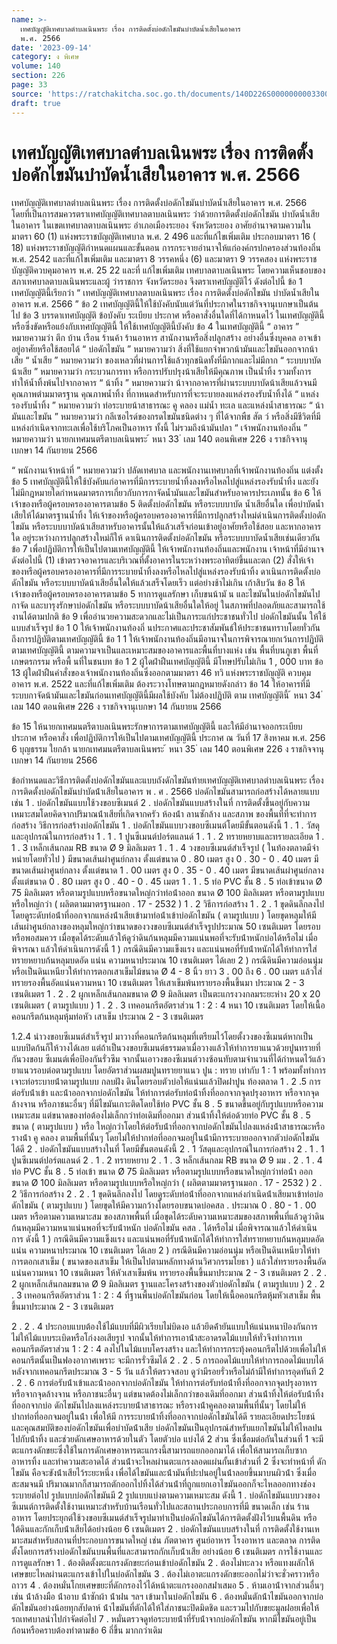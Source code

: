 ```yaml
---
name: >-
  เทศบัญญัติเทศบาลตำบลเนินพระ เรื่อง การติดตั้งบ่อดักไขมันบำบัดน้ำเสียในอาคาร
  พ.ศ. 2566
date: '2023-09-14'
category: ง พิเศษ
volume: 140
section: 226
page: 33
source: 'https://ratchakitcha.soc.go.th/documents/140D226S0000000003300.pdf'
draft: true
---
```


# เทศบัญญัติเทศบาลตำบลเนินพระ เรื่อง การติดตั้งบ่อดักไขมันบำบัดน้ำเสียในอาคาร พ.ศ. 2566

เทศบัญญัติเทศบาลตำบลเนินพระ เรื่อง การติดตั้งบ่อดักไขมันบำบัดน้ำเสียในอาคาร พ.ศ. 2566 โดยที่เป็นการสมควรตราเทศบัญญัติเทศบาลตาบลเนินพระ ว่าด้วยการติดตั้งบ่อดักไขมัน บำบัดน้ำเสียในอาคาร ในเขตเทศบาลตาบลเนินพระ อำเภอเมืองระยอง จังหวัดระยอง อาศัยอำนาจตามความในมาตรา 60 (1) แห่งพระราชบัญญัติเทศบาล พ.ศ. 2 496 และที่แก้ไขเพิ่มเติม ประกอบมาตรา 16 ( 18) แห่งพระราชบัญญัติกำหนดแผนและขั้นตอน การกระจายอำนาจให้แก่องค์กรปกครองส่วนท้องถิ่น พ.ศ. 2542 และที่แก้ไขเพิ่มเติม และมาตรา 8 วรรคหนึ่ง (6) และมาตรา 9 วรรคสอง แห่งพระราชบัญญัติควบคุมอาคาร พ.ศ. 25 22 และที่ แก้ไขเพิ่มเติม เทศบาลตาบลเนินพระ โดยความเห็นชอบของสภาเทศบาลตาบลเนินพระและผู้ ว่าราชการ จังหวัดระยอง จึงตราเทศบัญญัติไว้ ดังต่อไปนี้ ข้อ 1 เทศบัญญัตินี้เรียกว่า “ เทศบัญญัติเทศบาลตาบลเนินพระ เรื่อง การติดตั้งบ่อดักไขมัน บำบัดน้ำเสียในอาคาร พ.ศ. 2566 ” ข้อ 2 เทศบัญญัตินี้ให้ใช้บังคับนับแต่วันที่ประกาศในราชกิจจานุเบกษาเป็นต้นไป ข้อ 3 บรรดาเทศบัญญัติ ข้อบังคับ ระเบียบ ประกาศ หรือคาสั่งอื่นใดที่ได้กาหนดไว้ ในเทศบัญญัตินี้ หรือซึ่งขัดหรือแย้งกับเทศบัญญัตินี้ ให้ใช้เทศบัญญัตินี้บังคับ ข้อ 4 ในเทศบัญญัตินี้ “ อาคาร ” หมายความว่า ตึก บ้าน เรือน ร้านค้า ร้านอาหาร สานักงานหรือสิ่งปลูกสร้าง อย่างอื่นซึ่งบุคคล อาจเข้าอยู่อาศัยหรือใช้สอยได้ “ บ่อดักไขมัน ” หมายความว่า สิ่งที่ใช้แยกจำพวกน้ามันและไขมันออกจากน้าเสีย “ น้ำเสีย ” หมายความว่า ของเหลวที่ผ่านการใช้แล้วทุกชนิดทั้งที่มีกากและไม่มีกาก “ ระบบบาบัดน้าเสีย ” หมายความว่า กระบวนการทา หรือการปรับปรุงน้าเสียให้มีคุณภาพ เป็นน้ำทิ้ง รวมทั้งการทำให้น้ำทิ้งพ้นไปจากอาคาร “ น้าทิ้ง ” หมายความว่า น้าจากอาคารที่ผ่านระบบบาบัดน้าเสียแล้วจนมีคุณภาพตำมมาตรฐาน คุณภาพน้ำทิ้ง ที่กาหนดสำหรับการที่จะระบายลงแหล่งรองรับน้ำทิ้งได้ “ แหล่งรองรับน้ำทิ้ง ” หมายความว่า ท่อระบายน้าสาธารณะ คู คลอง แม่น้ำ ทะเล และแหล่งน้ำสาธารณะ “ น้ามันและไขมัน ” หมายความว่า กลีเซอไรด์ของกรดไขมันชนิดต่าง ๆ ที่ได้จากพืช สัต ว์ หรือสิ่งมีชีวิตที่มีแหล่งกำเนิดจากทะเลเพื่อใช้บริโภคเป็นอาหาร ทั้งนี้ ไม่รวมถึงน้ามันปลา “ เจ้าพนักงานท้องถิ่น ” หมายความว่า นายกเทศมนตรีตาบลเนินพระ ้ หนา 33 ่ เลม 140 ตอนพิเศษ 226 ง ราชกิจจานุเบกษา 14 กันยายน 2566

“ พนักงานเจ้าหน้าที่ ” หมายความว่า ปลัดเทศบาล และพนักงานเทศบาลที่เจ้าพนักงานท้องถิ่น แต่งตั้ง ข้อ 5 เทศบัญญัตินี้ให้ใช้บังคับแก่อาคารที่มีการระบายน้ำทิ้งลงหรือไหลไปสู่แหล่งรองรับน้ำทิ้ง และยังไม่มีกฎหมายใดกำหนดมาตรการเกี่ยวกับการกาจัดน้ำมันและไขมันสำหรับอาคารประเภทนั้น ข้อ 6 ให้เจ้าของหรือผู้ครอบครองอาคารตามข้อ 5 ติดตั้งบ่อดักไขมัน หรือระบบบาบัด น้ำเสียอื่นใด เพื่อบำบัดน้ำเสียให้ได้มาตรฐานน้ำทิ้ง ให้เจ้าของหรือผู้ครอบครองอาคารที่มีการปลูกสร้างใหม่ดำเนินการติดตั้งบ่อดักไขมัน หรือระบบบาบัดน้าเสียสาหรับอาคารนั้นให้แล้วเสร็จก่อนเข้าอยู่อาศัยหรือใช้สอย และหากอาคารใด อยู่ระหว่างการปลูกสร้างใหม่ก็ให้ ดาเนินการติดตั้งบ่อดักไขมัน หรือระบบบาบัดน้ำเสียเช่นเดียวกัน ข้อ 7 เพื่อปฏิบัติการให้เป็นไปตามเทศบัญญัตินี้ ให้เจ้าพนักงานท้องถิ่นและพนักงาน เจ้าหน้าที่มีอำนาจ ดังต่อไปนี้ (1) เข้าตรวจอาคารและบริเวณที่ตั้งอาคารในระหว่างพระอาทิตย์ขึ้นและตก (2) สั่งให้เจ้า ของหรือผู้ครอบครองอาคารที่มีการระบายน้ำทิ้งลงหรือไหลไปสู่แหล่งรองรับน้าทิ้ง ดาเนินการติดตั้งบ่อดักไขมัน หรือระบบบาบัดน้าเสียอื่นใดให้แล้วเสร็จโดยเร็ว แต่อย่างช้าไม่เกิน เก้าสิบวัน ข้อ 8 ให้เจ้าของหรือผู้ครอบครองอาคารตามข้อ 5 ทาการดูแลรักษา เก็บขนน้ามั น และไขมันในบ่อดักไขมันไปกาจัด และบารุงรักษาบ่อดักไขมัน หรือระบบบาบัดน้าเสียอื่นใดให้อยู่ ในสภาพที่ปลอดภัยและสามารถใช้งานได้ตามปกติ ข้อ 9 เพื่ออำนวยความสะดวกและไม่เป็นภาระแก่ประชาชนทั่วไป บ่อดักไขมันนั้น ให้ใช้แบบสำเร็จรูป ข้อ 1 0 ให้เจ้าพนักงานท้องถิ่ นประกาศและประชาสัมพันธ์ให้ประชาชนทราบโดยทั่วกัน ถึงการปฏิบัติตามเทศบัญญัตินี้ ข้อ 1 1 ให้เจ้าพนักงานท้องถิ่นมีอานาจในการพิจารณายกเว้นการปฏิบัติตามเทศบัญญัตินี้ ตามความจาเป็นและเหมาะสมของอาคารและพื้นที่บางแห่ง เช่น พื้นที่บนภูเขา พื้นที่เกษตรกรรม หรือพื้ นที่ในชนบท ข้อ 1 2 ผู้ใดฝ่าฝืนเทศบัญญัตินี้ มีโทษปรับไม่เกิน 1 , 000 บาท ข้อ 13 ผู้ใดฝ่าฝืนคำสั่งของเจ้าพนักงานท้องถิ่นซึ่งออกตามมาตรา 46 ทวิ แห่งพระราชบัญญัติ ควบคุมอาคาร พ.ศ. 2522 และที่แก้ไขเพิ่มเติม ต้องระวางโทษตามกฎหมายดังกล่าว ข้อ 14 ให้อาคารที่มีระบบกาจัดน้ามันและไขมันก่อนเทศบัญญัตินี้มีผลใช้บังคับ ไม่ต้องปฏิบัติ ตาม เทศบัญญัตินี้ ้ หนา 34 ่ เลม 140 ตอนพิเศษ 226 ง ราชกิจจานุเบกษา 14 กันยายน 2566

ข้อ 15 ให้นายกเทศมนตรีตาบลเนินพระรักษาการตามเทศบัญญัตินี้ และให้มีอำนาจออกระเบียบ ประกาศ หรือคาสั่ง เพื่อปฏิบัติการให้เป็นไปตามเทศบัญญัตินี้ ประกาศ ณ วันที่ 17 สิงหาคม พ.ศ. 256 6 บุญธรรม ใยกล้า นายกเทศมนตรีตาบลเนินพระ ้ หนา 35 ่ เลม 140 ตอนพิเศษ 226 ง ราชกิจจานุเบกษา 14 กันยายน 2566

ข้อกําหนดและวิธีการติดตั้งบ่อดักไขมันและแบบถังดักไขมันท้ายเทศบัญญัติเทศบาลตําบลเนินพระ เรื่อง การติดตั้งบ่อดักไขมันบําบัดน้ําเสียในอาคาร พ . ศ . 2566 บ่อดักไขมันสามารถก่อสร้างได้หลายแบบ เช่น 1 . บ่อดักไขมันแบบใช้วงขอบซีเมนต์ 2 . บ่อดักไขมันแบบสร้างในที่ การติดตั้งขึ้นอยู่กับความเหมาะสมโดยคิดจากปริมาณน้ําเสียที่เกิดจากครัว ห้องน้ํา ลานซักล้าง และสภาพ ของพื้นที่ที่จะทําการก่อสร้าง วิธีการก่อสร้างบ่อดักไขมัน 1 . บ่อดักไขมันแบบวงขอบซีเมนต์โดยมีขั้นตอนดังนี้ 1 . 1 . วัสดุและอุปกรณ์ในการก่อสร้าง 1 . 1 . 1 ปูนซีเมนต์ปอร์ตแลนด์ 1 . 1 . 2 ทรายหยาบและทรายละเอียด 1 . 1 . 3 เหล็กเส้นกลม RB ขนาด Ø 9 มิลลิเมตร 1 . 1 . 4 วงขอบซีเมนต์สําเร็จรูป ( ในท้องตลาดมีจําหน่ายโดยทั่วไป ) มีขนาดเส้นผ่าศูนย์กลาง ตั้งแต่ขนาด 0 . 80 เมตร สูง 0 . 30 - 0 . 40 เมตร มีขนาดเส้นผ่าศูนย์กลาง ตั้งแต่ขนาด 1 . 00 เมตร สูง 0 . 35 - 0 . 40 เมตร มีขนาดเส้นผ่าศูนย์กลาง ตั้งแต่ขนาด 0 . 80 เมตร สูง 0 . 40 - 0 . 45 เมตร 1 . 1 . 5 ท่อ PVC ชั้น 8 . 5 ท่อเข้าขนาด Ø 75 มิลลิเมตร หรือตามรูปแบบหรือขนาดใหญ่กว่าท่อน้ําออก ขนาด Ø 100 มิลลิเมตร หรือตามรูปแบบหรือใหญ่กว่า ( ผลิตตามมาตรฐานมอก . 17 - 2532 ) 1 . 2 วิธีการก่อสร้าง 1 . 2 . 1 ขุดดินลึกลงไป โดยดูระดับท่อน้ําที่ออกจากแหล่งน้ําเสียเข้ามาท่อน้ําเข้าบ่อดักไขมัน ( ตามรูปแบบ ) โดยขุดหลุมให้มีเส้นผ่าศูนย์กลางของหลุมใหญ่กว่าขนาดของวงขอบซีเมนต์สําเร็จรูปประมาณ 50 เซนติเมตร โดยรอบหรือพอสมควร เมื่อขุดได้ระดับแล้วให้ดูว่าดินก้นหลุมมีความแน่นพอที่จะรับน้ําหนักบ่อได้หรือไม่ เมื่อพิจารณา แล้วให้ดําเนินการดังนี้ 1 ) กรณีดินมีความแข็งแรง และแน่นพอที่รับน้ําหนักได้ให้ทําการใส่ทรายหยาบก้นหลุมบดอัด แน่น ความหนาประมาณ 10 เซนติเมตร ได้เลย 2 ) กรณีดินมีความอ่อนนุ่ม หรือเป็นดินเหนียวให้ทําการตอกเสาเข็มไม้ขนาด Ø 4 - 8 นิ้ว ยาว 3 . 00 ถึง 6 . 00 เมตร แล้วใส่ทรายรองพื้นอัดแน่นความหนา 10 เซนติเมตร ให้เสาเข็มพ้นทรายรองพื้นขึ้นมา ประมาณ 2 - 3 เซนติเมตร 1 . 2 . 2 ผูกเหล็กเส้นกลมขนาด Ø 9 มิลลิเมตร เป็นตะแกรงวงกลมระยะห่าง 20 x 20 เซนติเมตร ( ตามรูปแบบ ) 1 . 2 . 3 เทคอนกรีตอัตราส่วน 1 : 2 : 4 หนา 10 เซนติเมตร โดยให้เนื้อคอนกรีตก้นหลุมหุ้มท่อหัว เสาเข็ม ประมาณ 2 - 3 เซนติเมตร

1.2.4 นําวงขอบซีเมนต์สําเร็จรูป มาวางที่คอนกรีตก้นหลุมที่เตรียมไว้โดยตั้งวงของซีเมนต์หากเป็น แบบปิดก้นก็ให้วางได้เลย แต่ถ้าเป็นวงขอบซีเมนต์ธรรมดาเมื่อวางแล้วให้ทําการยาแนวด้วยปูนทรายที่กันวงขอบ ซีเมนต์เพื่อป้องกันรั่วซึม จากนั้นเอาวงของซีเมนต์วางซ้อนทับตามจํานวนที่ได้กําหนดไว้แล้วยาแนวรอบต่อตามรูปแบบ โดยอัตราส่วนผสมปูนทรายยาแนว ปูน : ทราย เท่ากับ 1 : 1 พร้อมทั้งทําการเจาะท่อระบายน้ําตามรูปแบบ กลบฝัง ดินโดยรอบตัวบ่อให้แน่นแล้วปิดฝาปูน ท้องตลาด 1 . 2 .5 การต่อรับน้ําเข้า และน้ําออกจากบ่อดักไขมัน ให้ทําการต่อรับท่อน้ําทิ้งที่ออกจากจุดปรุงอาหาร หรือจากจุดล้างจาน หรือภาชนะอื่นๆ ที่มีไขมันเกาะติดโดยใช้ท่อ PVC ชั้น 8 . 5 ขนาดขึ้นอยู่กับรูปแบบหรือความ เหมาะสม แต่ขนาดของท่อต้องไม่เล็กกว่าท่อเดิมที่ออกมา ส่วนน้ําทิ้งให้ต่อด้วยท่อ PVC ชั้น 8 . 5 ขนาด ( ตามรูปแบบ ) หรือ ใหญ่กว่าโดยให้ต่อรับน้ําที่ออกจากบ่อดักไขมันไปลงแหล่งน้ําสาธารณะหรือรางน้ํา คู คลอง ตามพื้นที่นั้นๆ โดยไม่ให้ปากท่อที่ออกจมอยู่ในน้ํามีการระบายออกจากตัวบ่อดักไขมันได้ดี 2 . บ่อดักไขมันแบบสร้างในที่ โดยมีขั้นตอนดังนี้ 2 . 1 วัสดุและอุปกรณ์ในการก่อสร้าง 2 . 1 . 1 ปูนซีเมนต์ปอร์ตแลนด์ 2 . 1 . 2 ทรายหยาบ 2 . 1 . 3 หล็กเส้นกลม RB ขนาด Ø 9 มม . 2 . 1 . 4 ท่อ PVC ชั้น 8 . 5 ท่อเข้า ขนาด Ø 75 มิลลิเมตร หรือตามรูปแบบหรือขนาดใหญ่กว่าท่อน้ํา ออก ขนาด Ø 100 มิลลิเมตร หรือตามรูปแบบหรือใหญ่กว่า ( ผลิตตามมาตรฐานมอก . 17 - 2532 ) 2 . 2 วิธีการก่อสร้าง 2 . 2 . 1 ขุดดินลึกลงไป โดยดูระดับท่อน้ําที่ออกจากแหล่งกําเนิดน้ําเสียมาเข้าท่อบ่อดักไขมัน ( ตามรูปแบบ ) โดยขุดให้มีความกว้างโดยรอบขนาดบ่อคสล . ประมาณ 0 . 80 - 1 . 00 เมตร หรือตามความเหมาะสม ของสภาพพื้นที่ เมื่อขุดได้ระดับความเหมาะสมของสภาพพื้นที่แล้วดูว่าดินก้นหลุมมีความหนาแน่นพอที่จะรับน้ําหนัก บ่อดักไขมัน คสล . ได้หรือไม่ เมื่อพิจารณาแล้วให้ดําเนินการ ดังนี้ 1 ) กรณีดินมีความแข็งแรง และแน่นพอที่รับน้ําหนักได้ให้ทําการใส่ทรายหยาบก้นหลุมบดอัด แน่น ความหนาประมาณ 10 เซนติเมตร ได้เลย 2 ) กรณีดินมีความอ่อนนุ่ม หรือเป็นดินเหนียวให้ทําการตอกเสาเข็ม ( ขนาดของเสาเข็ม ให้เป็นไปตามหลักทางด้านวิศวกรรมโยธา ) แล้วใส่ทรายรองพื้นอัดแน่นความหนา 10 เซนติเมตร ให้หัวเสาเข็มพ้น ทรายรองพื้นขึ้นมาประมาณ 2 - 3 เซนติเมตร 2 . 2 . 2 ผูกเหล็กเส้นกลมขนาด Ø 9 มิลลิเมตร ฐานและโครงสร้างของตัวบ่อดักไขมัน ( ตามรูปแบบ ) 2 . 2 . 3 เทคอนกรีตอัตราส่วน 1 : 2 : 4 ที่ฐานพื้นบ่อดักไขมันก่อน โดยให้เนื้อคอนกรีตหุ้มหัวเสาเข็ม พื้นขึ้นมาประมาณ 2 - 3 เซนติเมตร

2 . 2 . 4 ประกอบแบบต้องใช้ไม้แบบที่มีผิวเรียบไม่บิดงอ แล้วยึดค้ํายันแบบให้แน่นหนาป้องกันการ ไม่ให้ไม้แบบระเบิดหรือโก่งงอเสียรูป จากนั้นให้ทําการเอาน้ําสะอาดรดไม้แบบให้ทั่วจึงทําการเทคอนกรีตอัตราส่วน 1 : 2 : 4 ลงไปในไม้แบบโครงสร้าง และให้ทําการกระทุ้งคอนกรีตไปด้วยเพื่อไม่ให้คอนกรีตนั้นเป็นฟองอากาศเพราะ จะมีการรั่วซึมได้ 2 . 2 . 5 การถอดไม้แบบให้ทําการถอดไม้แบบได้หลังจากเทคอนกรีตประมาณ 3 - 5 วัน แล้วให้ตรวจสอบ ดูว่ามีรอยรั่วหรือไม่ถ้ามีให้ทําการอุดทันที 2 . 2 . 6 การต่อรับน้ําเข้าและน้ําออกจากบ่อดักไขมัน ให้ทําการต่อรับท่อน้ําทิ้งที่ออกจากจุดปรุงอาหาร หรือจากจุดล้างจาน หรือภาชนะอื่นๆ แต่ขนาดต้องไม่เล็กกว่าของเดิมที่ออกมา ส่วนน้ําทิ้งให้ต่อรับน้ําทิ้งที่ออกจากบ่อ ดักไขมันไปลงแหล่งระบายน้ําสาธารณะ หรือรางน้ําคูคลองตามพื้นที่นั้นๆ โดยไม่ให้ปากท่อที่ออกจมอยู่ในน้ํา เพื่อให้มี การระบายน้ําทิ้งที่ออกจากบ่อดักไขมันได้ดี รายละเอียดประโยชน์และคุณสมบัติของบ่อดักไขมันเพื่อบําบัดน้ําเสีย บ่อดักไขมันเป็นอุปกรณ์สําหรับแยกไขมันไม่ให้ไหลปนไปกับน้ําทิ้ง และช่วยดักเศษอาหารด้วยในตัว โดยตัวบ่อ แบ่งได้ 2 ส่วน ซึ่งเชื่อมต่อกันในส่วนที่ 1 จะมีตะแกรงดักขยะซึ่งใช้ในการดักเศษอาหารตะแกรงนี้สามารถแยกออกมาได้ เพื่อให้สามารถเก็บซากอาหารทิ้ง และทําความสะอาดได้ ส่วนน้ําจะไหลผ่านตะแกรงลอดแผ่นกั้นเข้าส่วนที่ 2 ซึ่งจะทําหน้าที่ ดักไขมัน คือจะขังน้ําเสียไว้ระยะหนึ่ง เพื่อได้ไขมันและน้ํามันที่ปะปนอยู่ในน้ําลอยขึ้นมาบนผิวน้ํา ซึ่งเมื่อสะสมจนมี ปริมาณมากก็สามารถตักออกไปทิ้งได้ส่วนน้ําที่ถูกแยกเอาไขมันออกก็จะไหลออกทางช่องระบายต่อไป รูปแบบบ่อดักไขมันมี 2 รูปแบบแบ่งตามความเหมาะสม ดังนี้ 1 . บ่อดักไขมันแบบวงของซีเมนต์การติดตั้งใช้งานเหมาะสําหรับบ้านเรือนทั่วไปและสถานประกอบการที่มี ขนาดเล็ก เช่น ร้านอาหาร โดยประยุกต์ใช้วงขอบซีเมนต์สําเร็จรูปมาทําเป็นบ่อดักไขมันได้การติดตั้งฝังไว้บนพื้นดิน หรือใต้ดินและกักเก็บน้ําเสียได้อย่างน้อย 6 เซนติเมตร 2 . บ่อดักไขมันแบบสร้างในที่ การติดตั้งใช้งานเหมาะสมสําหรับสถานที่ประกอบการขนาดใหญ่ เช่น ภัตตาคาร ศูนย์อาหาร โรงอาหาร และตลาด การติดตั้งโดยการสร้างบ่อดักไขมันบนพื้นที่และสามารถกักเก็บน้ําเสีย อย่างน้อย 6 เซนติเมตร การใช้งานและการดูแลรักษา 1 . ต้องติดตั้งตะแกรงดักขยะก่อนเข้าบ่อดักไขมัน 2 . ต้องไม่ทะลวง หรือแทงผลักให้เศษขยะไหลผ่านตะแกรงเข้าไปในบ่อดักไขมัน 3 . ต้องไม่เอาตะแกรงดักขยะออกไม่ว่าจะชั่วคราวหรือถาวร 4 . ต้องหมั่นโกยเศษขยะที่ดักกรองไว้ได้หน้าตะแกรงออกสม่ําเสมอ 5 . ห้ามเอาน้ําจากส่วนอื่นๆ เช่น น้ําล้างมือ น้ําอาบ น้ําซักผ้า น้ําฝน ฯลฯ เข้ามาในบ่อดักไขมัน 6 . ต้องหมั่นตักน้ําไขมันออกจากบ่อดักไขมันอย่างน้อยทุกสัปดาห์ น้ําไขมันที่ตักได้ให้ใส่ภาชนะปิดมิดชิด และรวมไปกับขยะมูลฝอยเพื่อให้รถเทศบาลนําไปกําจัดต่อไป 7 . หมั่นตรวจดูท่อระบายน้ําที่รับน้ําจากบ่อดักไขมัน หากมีไขมันอยู่เป็นก้อนหรือคราบต้องทําตามข้อ 6 ถี่ขึ้น มากกว่าเดิม
